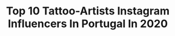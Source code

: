 ---
title: Top 10 Tattoo-Artists Instagram Influencers In Portugal In 2020
description: >-
  Find top tattoo-artists Instagram influencers in Portugal in 2020. Most popular hashtags: #tattoo #art #inked.
platform: Instagram
hits: 12
text_top: Discover the most popular Instagram accounts on inBeat.
text_bottom: inBeat holds 12 Instagram influencers like this in Portugal for you to connect with.
profiles:
  - username: "marizaseitatattoo"
    fullname: >-
      🔸MarizaSeitaTattoo🔸
    bio: >-
      TATTOO ARTIST since 2010 @mstraditionaltattoo @tinytradtattoo @inkandwheels OWNER @80sclubportugal Founder Email Me For Collabs 🌿
    location: "Portugal"
    followers: 44183
    engagement: 197
    commentsToLikes: 0.029966
    id: ck5hdteetpa310i112shnqip2
    verified: false
    hashtags: "#begood, #dogood, #relaxmood, #shein"
  - username: "zmfreespirit"
    fullname: >-
      Manon Z’
    bio: >-
      🌙 HOLISTIC TATTOO ARTIST ✨ Private studio in Algarve - Portugal ☾ Agenda open for JUNE-JULY-AUGUST ↟ Each tattoo is @onetreeplanted
    location: "Portugal"
    followers: 64145
    engagement: 476
    commentsToLikes: 0.006775
    id: ck13bltgfw1ez0i194yb26kbl
    verified: false
    hashtags: "#mandalatattoo, #inkedgirls, #moontattoo, #wildlife"
  - username: "shelby_dow1"
    fullname: >-
      Shelby Downey - Tattoo Artist
    bio: >-
      📍Founder of @sheknows_ink 🌙 🌻 Tattoo Artist 🔮 🌸 I make YouTube videos 🎥
    location: "Portugal"
    followers: 5187
    engagement: 554
    commentsToLikes: 0.009774
    id: ckaor3imklkg50i7864lxsks6
    verified: false
    hashtags: ""
  - username: "trueworldtattoo_portugal"
    fullname: >-
      TRUE WORLD TATTOO PORTUGAL
    bio: >-
      • 4 Tattoo Artists • Whatsapp +351 924 122 455 • Appointments to serkds@gmail.com
    location: "Portugal"
    followers: 15801
    engagement: 237
    commentsToLikes: 0.004049
    id: ck600xddkeg8b0i14o19swmjn
    verified: false
    hashtags: "#peakyblinderstattoo"
  - username: "nelsonsacramento"
    fullname: >-
      Nelson Sacramento
    bio: >-
      Realistic & Neotraditional Tattoos 📍@lighthousetattoostudio, Lisbon, Amadora🇵🇹 40x Trophies 🏆🌍 Worldwide @radiantcolorsink @holygrailtattoocartridges
    location: "Portugal"
    followers: 104529
    engagement: 85
    commentsToLikes: 0.003863
    id: ck0vyjpyq4c7z0i19dszsjx4w
    verified: false
    hashtags: ""
  - username: "emanueloliveira_tattooart"
    fullname: >-
      Emanuel Oliveira♧
    bio: >-
      Based in 🇵🇹Portugal/Aveiro Radiantcolours○Magicmoon ○Dermalize○stencilstuff Bookings/Management -Mafalda Silva; emanueloliveiratattooart@hotmail.com
    location: "Portugal"
    followers: 105738
    engagement: 135
    commentsToLikes: 0.017139
    id: ck6tpgc3ijpko0j715mhhclbn
    verified: false
    hashtags: "#stencilstuff, #spraystuff, #radiantcolors, #tattooartistmagazine"
  - username: "88migueloliveira"
    fullname: >-
      MiguelOliveira88
    bio: >-
      25 | @motogp rider for @redbullktmtech3 Portuguese ✊🏻🇵🇹
    location: "Portugal"
    followers: 437146
    engagement: 1053
    commentsToLikes: 0.011151
    id: ck0u145hrvrno0i19f7x9jrd3
    verified: true
    hashtags: "#wheeliewednesday, #i30n, #hyundaiportugal, #stayawaycovid"
  - username: "m_inspirada"
    fullname: >-
      Hand-poke tattoo artist
    bio: >-
      M. I speak RUS,ENG LISBON bookings are open for November Booking: inspiradamor@gmail.com or fill out the form on my website:
    location: "Portugal"
    followers: 64814
    engagement: 418
    commentsToLikes: 0.002894
    id: ck9hae3gic7dy0j7888svhq65
    verified: false
    hashtags: "#handpoke, #handpokedtattoo, #handpoked, #archive"
  - username: "inkartluis"
    fullname: >-
      LUÍS FIGUEIREDO ART
    bio: >-
      Freelancer artist 🇵🇹 Available COMMISSIONS & ONLINE LESSONS TWITCH ACCOUNT:
    location: "Portugal"
    followers: 82495
    engagement: 355
    commentsToLikes: 0.015587
    id: ck137ndqvceks0i19qbxxr8zw
    verified: false
    hashtags: "#panties, #artist, #animefanart, #art"
  - username: "diogorcarrilho"
    fullname: >-
      Diogo Carrilho
    bio: >-
      Design, style and travel! 🌴 Collabs send DM 👊🏽 diogo_karrilho@hotmail.com 📩 @digs__design 📍lisbon
    location: "Portugal"
    followers: 14154
    engagement: 506
    commentsToLikes: 0.004993
    id: ck8t6cxj8d5870j78q2eg4tc7
    verified: false
    hashtags: "#lisboa, #photo, #visitportugal, #nature"
---